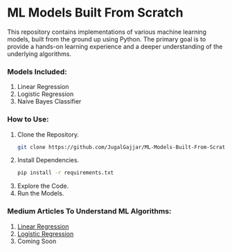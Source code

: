 # ML Models Built From Scratch
This repository contains implementations of various machine learning models, built from the ground up using Python. The primary goal is to provide a hands-on learning experience and a deeper understanding of the underlying algorithms.

### Models Included:
1. Linear Regression
2. Logistic Regression
3. Naive Bayes Classifier

### How to Use:
1. Clone the Repository.
   ```bash
   git clone https://github.com/JugalGajjar/ML-Models-Built-From-Scratch.git
   ```
2. Install Dependencies.
   ```bash
   pip install -r requirements.txt
   ```
3. Explore the Code.
4. Run the Models.

### Medium Articles To Understand ML Algorithms:
1. [Linear Regression](https://medium.com/@812jugalgajjar/understanding-linear-regression-from-mathematics-to-machine-learning-model-6fd93e6fee21)
2. [Logistic Regression](https://medium.com/@812jugalgajjar/understanding-logistic-regression-from-mathematics-to-machine-learning-model-51048dd5565f)
3. Coming Soon
